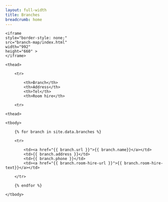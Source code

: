 ```yaml
---
layout: full-width
title: Branches
breadcrumb: home
---
```


<div class="constrain">

    <iframe
    style="border-style: none;"
    src="branch-map/index.html"
    width="992"
    height="660" >
    </iframe>

</div>

<table class="pure-table pure-table-bordered">

    <thead>

        <tr>

            <th>Branch</th>
            <th>Address</th>
            <th>Tel</th>
            <th>Room hire</th>

        <tr>

    <thead>

    <tbody>

        {% for branch in site.data.branches %}

        <tr>

            <td><a href="{{ branch.url }}">{{ branch.name}}</a></td>
            <td>{{ branch.address }}</td>
            <td>{{ branch.phone }}</td>
            <td><a href="{{ branch.room-hire-url }}">{{ branch.room-hire-text}}</a></td>

        </tr>

        {% endfor %}

    </tbody>

</table>
